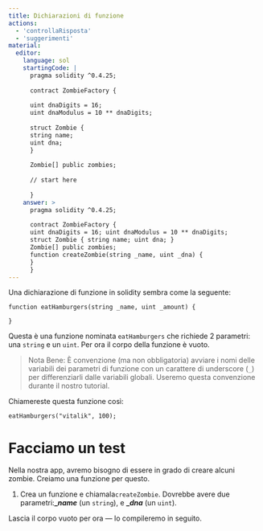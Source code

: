```yaml
---
title: Dichiarazioni di funzione
actions:
  - 'controllaRisposta'
  - 'suggerimenti'
material:
  editor:
    language: sol
    startingCode: |
      pragma solidity ^0.4.25;
      
      contract ZombieFactory {
      
      uint dnaDigits = 16;
      uint dnaModulus = 10 ** dnaDigits;
      
      struct Zombie {
      string name;
      uint dna;
      }
      
      Zombie[] public zombies;
      
      // start here
      
      }
    answer: >
      pragma solidity ^0.4.25;
      
      contract ZombieFactory {
      uint dnaDigits = 16; uint dnaModulus = 10 ** dnaDigits;
      struct Zombie { string name; uint dna; }
      Zombie[] public zombies;
      function createZombie(string _name, uint _dna) {
      }
      }
---
```

Una dichiarazione di funzione in solidity sembra come la seguente:

    function eatHamburgers(string _name, uint _amount) {
    
    }
    

Questa è una funzione nominata `eatHamburgers` che richiede 2 parametri: una `string` e un `uint`. Per ora il corpo della funzione è vuoto.

> Nota Bene: È convenzione (ma non obbligatoria) avviare i nomi delle variabili dei parametri di funzione con un carattere di underscore (` _ `) per differenziarli dalle variabili globali. Useremo questa convenzione durante il nostro tutorial.

Chiamereste questa funzione così:

    eatHamburgers("vitalik", 100);
    

# Facciamo un test

Nella nostra app, avremo bisogno di essere in grado di creare alcuni zombie. Creiamo una funzione per questo.

1. Crea un funzione e chiamala`createZombie`. Dovrebbe avere due parametri:**__name_** (un `string`), e **__dna_** (un `uint`).

Lascia il corpo vuoto per ora — lo compileremo in seguito.